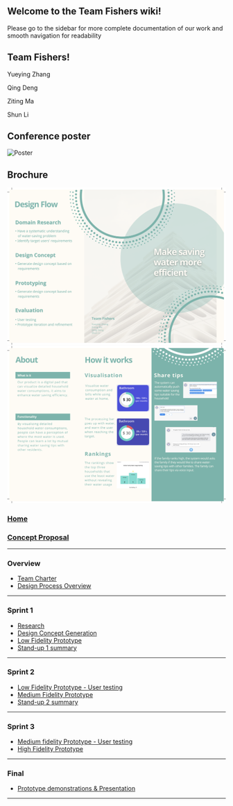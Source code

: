## Welcome to the Team Fishers wiki!

Please go to the sidebar for more complete documentation of our work and smooth navigation for readability

## Team Fishers!

Yueying Zhang

Qing Deng

Ziting Ma

Shun Li


## Conference poster
![Poster](https://github.com/DECO7350-Fishers/TeamFishers/blob/master/Images/Poster%207350.png)

## Brochure 
![Brochure](https://github.com/DECO7350-Fishers/TeamFishers/blob/master/Images/Make%20saving%20water%20more%20efficient.png)
![Brochure](https://github.com/DECO7350-Fishers/TeamFishers/blob/master/Images/Make%20saving%20water%20more%20efficient1.png)

### [Home](https://github.com/DECO7350-Fishers/TeamFishers/wiki)
### [Concept Proposal](https://github.com/DECO7350-Fishers/TeamFishers/wiki/Concept-Proposal)

***

###   Overview
* [Team Charter](https://github.com/DECO7350-Fishers/TeamFishers/wiki/Team-Charter)
* [Design Process Overview](https://github.com/DECO7350-Fishers/TeamFishers/wiki/Design-Process-Overview)
***


### Sprint 1
* [Research](https://github.com/DECO7350-Fishers/TeamFishers/wiki/Research)
* [Design Concept Generation](https://github.com/DECO7350-Fishers/TeamFishers/wiki/Design-concept-generation)
* [Low Fidelity Prototype](https://github.com/DECO7350-Fishers/TeamFishers/wiki/Low-fidelity-prototype)
* [Stand-up 1 summary](https://github.com/DECO7350-Fishers/TeamFishers/wiki/Stand-up-1-summary)

***

### Sprint 2
* [Low Fidelity Prototype - User testing](https://github.com/DECO7350-Fishers/TeamFishers/wiki/Low-Fidelity-Prototype-Evaluation)
* [Medium Fidelity Prototype](https://github.com/DECO7350-Fishers/TeamFishers/wiki/Medium-Fidelity-Prototype)
* [Stand-up 2 summary](https://github.com/DECO7350-Fishers/TeamFishers/wiki/Stand-up-2-summary)

***

### Sprint 3
* [Medium fidelity Prototype - User testing](https://github.com/DECO7350-Fishers/TeamFishers/wiki/Medium-Fidelity-Prototype-Evaluation)
* [High Fidelity Prototype](https://xd.adobe.com/view/af7c1328-f30d-44a9-b9db-7995c08dfbf9-fa2f/)

***

### Final
* [Prototype demonstrations & Presentation](https://github.com/DECO7350-Fishers/TeamFishers/wiki/demonstration)

***

